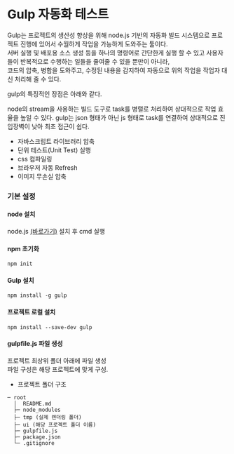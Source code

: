 # Gulp 자동화 테스트

Gulp는 프로젝트의 생산성 향상을 위해 node.js 기반의 자동화 빌드 시스템으로 프로젝트 진행에 있어서 수월하게 작업을 가능하게 도와주는 툴이다.  
서버 실행 및 배포용 소스 생성 등을 하나의 명령어로 간단한게 실행 할 수 있고 사용자들이 반복적으로 수행하는 일들을 줄여줄 수 있을 뿐만이 아니라,  
코드의 압축, 병합을 도와주고, 수정된 내용을 감지하여 자동으로 위의 작업을 작업자 대신 처리해 줄 수 있다.

gulp의 특징적인 장점은 아래와 같다.

node의 stream을 사용하는 빌드 도구로 task를 병렬로 처리하여 상대적으로 작업 효율을 높일 수 있다.
gulp는 json 형태가 아닌 js 형태로 task를 연결하여 상대적으로 진입장벽이 낮아 최초 접근이 쉽다.

- 자바스크립트 라이브러리 압축
- 단위 테스트(Unit Test) 실행
- css 컴파일링
- 브라우저 자동 Refresh
- 이미지 무손실 압축

### 기본 설정  

#### node 설치  
node.js [(바로가기)](https://nodejs.org/ko/) 설치 후 cmd 실행

#### npm 초기화  
```
npm init
```

#### Gulp 설치
```
npm install -g gulp
```

#### 프로젝트 로컬 설치
```
npm install --save-dev gulp
```

#### gulpfile.js 파일 생성
프로젝트 최상위 폴더 아래에 파일 생성  
파일 구성은 해당 프로젝트에 맞게 구성.

- 프로젝트 폴더 구조  
```
─ root
  │  README.md
  ├─ node_modules
  ├─ tmp (실제 렌더링 폴더)
  ├─ ui (해당 프로젝트 폴더 이름)
  ├─ gulpfile.js
  ├─ package.json
  └─ .gitignore
```


